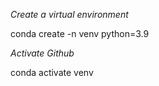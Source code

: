 *Create a virtual environment*

conda create -n venv python=3.9

*Activate Github*

conda activate venv
